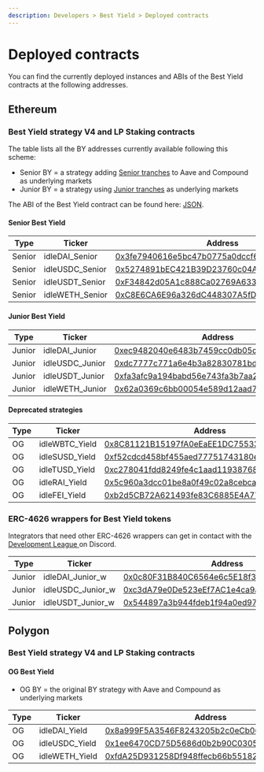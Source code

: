 ```yaml
---
description: Developers > Best Yield > Deployed contracts
---
```


# Deployed contracts

You can find the currently deployed instances and ABIs of the Best Yield contracts at the following addresses.

## **Ethereum**

### **Best Yield strategy V4 and LP Staking contracts**

The table lists all the BY addresses currently available following this scheme:&#x20;

* Senior BY = a strategy adding [Senior tranches](../yield-tranches/deployed-contracts.md) to Aave and Compound as underlying markets
* Junior BY = a strategy using [Junior tranches](../yield-tranches/deployed-contracts.md) as underlying markets

The ABI of the Best Yield contract can be found here: [JSON](https://github.com/Idle-Labs/idle-contracts/tree/develop/abi).

#### **Senior Best Yield**

<table><thead><tr><th width="136">Type</th><th width="163">Ticker</th><th>Address</th></tr></thead><tbody><tr><td>Senior</td><td>idleDAI_Senior</td><td><a href="https://etherscan.io/address/0x3fe7940616e5bc47b0775a0dccf6237893353bb4">0x3fe7940616e5bc47b0775a0dccf6237893353bb4</a></td></tr><tr><td>Senior</td><td>idleUSDC_Senior</td><td><a href="http://etherscan.io/address/0x5274891bEC421B39D23760c04A6755eCB444797C">0x5274891bEC421B39D23760c04A6755eCB444797C</a></td></tr><tr><td>Senior</td><td>idleUSDT_Senior</td><td><a href="http://etherscan.io/address/0xF34842d05A1c888Ca02769A633DF37177415C2f8">0xF34842d05A1c888Ca02769A633DF37177415C2f8</a></td></tr><tr><td>Senior</td><td>idleWETH_Senior</td><td><a href="https://etherscan.io/address/0xc8e6ca6e96a326dc448307a5fde90a0b21fd7f80">0xC8E6CA6E96a326dC448307A5fDE90a0b21fd7f80</a></td></tr></tbody></table>

#### **Junior Best Yield**

<table><thead><tr><th width="136">Type</th><th width="163">Ticker</th><th>Address</th></tr></thead><tbody><tr><td>Junior</td><td>idleDAI_Junior</td><td><a href="https://etherscan.io/address/0xec9482040e6483b7459cc0db05d51dfa3d3068e1">0xec9482040e6483b7459cc0db05d51dfa3d3068e1</a></td></tr><tr><td>Junior</td><td>idleUSDC_Junior</td><td><a href="https://etherscan.io/address/0xdc7777c771a6e4b3a82830781bdde4dbc78f320e">0xdc7777c771a6e4b3a82830781bdde4dbc78f320e</a></td></tr><tr><td>Junior</td><td>idleUSDT_Junior</td><td><a href="https://etherscan.io/address/0xfa3afc9a194babd56e743fa3b7aa2ccbed3eaaad">0xfa3afc9a194babd56e743fa3b7aa2ccbed3eaaad</a></td></tr><tr><td>Junior</td><td>idleWETH_Junior</td><td><a href="https://etherscan.io/address/0x62a0369c6bb00054e589d12aad7ad81ed789514b">0x62a0369c6bb00054e589d12aad7ad81ed789514b</a></td></tr></tbody></table>

#### **Deprecated strategies**

<table><thead><tr><th width="137">Type</th><th width="163">Ticker</th><th>Address</th></tr></thead><tbody><tr><td>OG</td><td>idleWBTC_Yield</td><td><a href="http://etherscan.io/address/0x8C81121B15197fA0eEaEE1DC75533419DcfD3151">0x8C81121B15197fA0eEaEE1DC75533419DcfD3151</a></td></tr><tr><td>OG</td><td>idleSUSD_Yield</td><td><a href="https://etherscan.io/address/0xf52cdcd458bf455aed77751743180ec4a595fd3f">0xf52cdcd458bf455aed77751743180ec4a595fd3f</a></td></tr><tr><td>OG</td><td>idleTUSD_Yield</td><td><a href="https://etherscan.io/address/0xc278041fdd8249fe4c1aad1193876857eea3d68c">0xc278041fdd8249fe4c1aad1193876857eea3d68c</a></td></tr><tr><td>OG</td><td>idleRAI_Yield</td><td><a href="https://etherscan.io/address/0x5c960a3dcc01be8a0f49c02a8cebcacf5d07fabe">0x5c960a3dcc01be8a0f49c02a8cebcacf5d07fabe</a></td></tr><tr><td>OG</td><td>idleFEI_Yield</td><td><a href="https://etherscan.io/address/0xb2d5CB72A621493fe83C6885E4A776279be595bC">0xb2d5CB72A621493fe83C6885E4A776279be595bC</a></td></tr></tbody></table>

### ERC-4626 wrappers for Best Yield tokens

Integrators that need other ERC-4626 wrappers can get in contact with the [Development League ](https://discord.gg/fJaBYmS)on Discord.

<table><thead><tr><th width="120">Type</th><th width="184">Ticker</th><th>Address</th></tr></thead><tbody><tr><td>Junior</td><td>idleDAI_Junior_w</td><td><a href="https://etherscan.io/address/0x0c80F31B840C6564e6c5E18f386FaD96b63514cA">0x0c80F31B840C6564e6c5E18f386FaD96b63514cA</a></td></tr><tr><td>Junior</td><td>idleUSDC_Junior_w</td><td><a href="https://etherscan.io/address/0xc3dA79e0De523eEf7AC1e4ca9aBFE3aAc9973133">0xc3dA79e0De523eEf7AC1e4ca9aBFE3aAc9973133</a></td></tr><tr><td>Junior</td><td>idleUSDT_Junior_w</td><td><a href="https://etherscan.io/address/0x544897a3b944fdeb1f94a0ed973ea31a80ae18e1">0x544897a3b944fdeb1f94a0ed973ea31a80ae18e1</a></td></tr></tbody></table>

## Polygon

### **Best Yield strategy V4 and LP Staking contracts**

#### OG Best Yield

* OG BY = the original BY strategy with Aave and Compound as underlying markets

<table><thead><tr><th width="137.33333333333331">Type</th><th width="159">Ticker</th><th>Address</th></tr></thead><tbody><tr><td>OG</td><td>idleDAI_Yield</td><td><a href="https://polygonscan.com/address/0x8a999F5A3546F8243205b2c0eCb0627cC10003ab">0x8a999F5A3546F8243205b2c0eCb0627cC10003ab</a></td></tr><tr><td>OG</td><td>idleUSDC_Yield</td><td><a href="https://polygonscan.com/address/0x1ee6470CD75D5686d0b2b90C0305Fa46fb0C89A1">0x1ee6470CD75D5686d0b2b90C0305Fa46fb0C89A1</a></td></tr><tr><td>OG</td><td>idleWETH_Yield</td><td><a href="https://polygonscan.com/address/0xfdA25D931258Df948ffecb66b5518299Df6527C4">0xfdA25D931258Df948ffecb66b5518299Df6527C4</a></td></tr></tbody></table>
